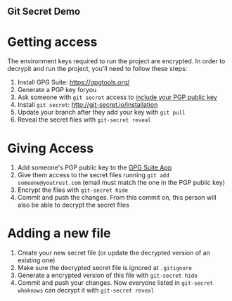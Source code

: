 ## Git Secret Demo

# Getting access
The environment keys required to run the project are encrypted. In order to
decrypit and run the project, you'll need to follow these steps:

1. Install GPG Suite: https://gpgtools.org/
1. Generate a PGP key foryou
1. Ask someone with `git secret` access to [ include your PGP public key ]( http://git-secret.io/ )
1. Install `git secret`: http://git-secret.io/installation
1. Update your branch after they add your key with `git pull`
1. Reveal the secret files with `git-secret reveal`


# Giving Access

1. Add someone's PGP public key to the [GPG Suite App](https://gpgtools.org/)
1. Give them access to the secret files running `git add someone@youtrust.com` (email must match the one in the PGP public key)
1. Encrypt the files with `git-secret hide`
1. Commit and push the changes. From this commit on, this person will also be able to decrypt the secret files


# Adding a new file

1. Create your new secret file (or update the decrypted version of an existing one)
1. Make sure the decrypted secret file is ignored at `.gitignore`
1. Generate a encrypted version of this file with `git-secret hide`
1. Commit and push your changes. Now everyone listed in `git-secret whoknows` can decrypt it with `git-secret reveal` 
